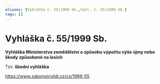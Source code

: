 ```yaml
---
aliases: [Vyhláška č. 55/1999 Sb.,Vyhl. č. 55/1999 Sb.]
tags: []
---
```

# Vyhláška č. 55/1999 Sb.
**Vyhláška Ministerstva zemědělství o způsobu výpočtu výše újmy nebo škody způsobené na lesích**

Tzv. **škodní vyhláška**

https://www.zakonyprolidi.cz/cs/1999-55